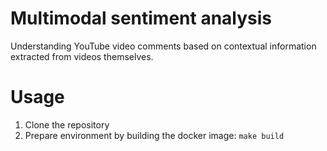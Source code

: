 # Multimodal sentiment analysis
Understanding YouTube video comments based on contextual information extracted from videos themselves.

# Usage
1. Clone the repository
2. Prepare environment by building the docker image:
   `make build`
